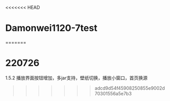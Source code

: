 <<<<<<< HEAD
# Damonwei1120-7test
=======
# 220726
1.5.2
播放界面按钮增加，多jar支持，壁纸切换，播放小窗口，首页换源
>>>>>>> adcd9d54f45908250855e9002d70301556a5e7b3
